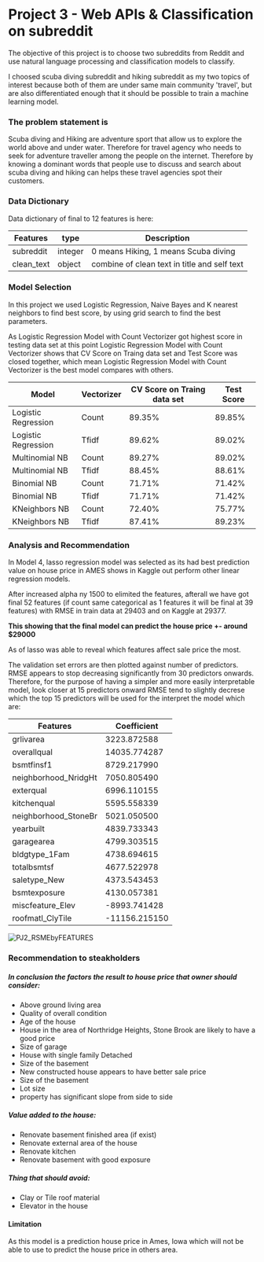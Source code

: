 # Project 3 - Web APIs & Classification on subreddit

The objective of this project is to choose two subreddits from Reddit and use natural language processing and classification models to classify.

I choosed scuba diving subreddit and hiking subreddit as my two topics of interest because both of them are under same main community 'travel', but are also differentiated enough that it should be possible to train a machine learning model.

### The problem statement is
Scuba diving and Hiking are adventure sport that allow us to explore the world above and under water. Therefore for travel agency who needs to seek for adventure traveller among the people on the internet. Therefore by knowing a dominant words that people use to discuss and search about scuba diving and hiking can helps these travel agencies spot their customers.

### Data Dictionary
Data dictionary of final to 12 features is here:

| Features              |type         |Description                                                          |
| ---                   |---          |---                                                                  |
| subreddit             |integer      |0 means Hiking, 1 means Scuba diving                                 |
| clean_text            |object       |combine of clean text in title and self text                         |


### Model Selection
In this project we used Logistic Regression, Naive Bayes and K nearest neighbors to find best score, by using grid search to find the best parameters.

As Logistic Regression Model with Count Vectorizer got highest score in testing data set at this point Logistic Regression Model with Count Vectorizer shows that CV Score on Traing data set and Test Score was closed together, which mean Logistic Regression Model with Count Vectorizer is the best model compares with others.

| Model | Vectorizer | CV Score on Traing data set | Test Score |
| --- | --- | --- | --- |
|Logistic Regression|Count| 89.35% | 89.85% |
|Logistic Regression|Tfidf| 89.62% | 89.02% |
|Multinomial NB|Count| 89.27% | 89.02% |
|Multinomial NB|Tfidf| 88.45% | 88.61% |
|Binomial NB|Count| 71.71% | 71.42% |
|Binomial NB|Tfidf| 71.71% | 71.42% |
|KNeighbors NB|Count| 72.40% | 75.77% |
|KNeighbors NB|Tfidf| 87.41% | 89.23% |

### Analysis and Recommendation

In Model 4, lasso regression model was selected as its had best prediction value on house price in AMES shows in Kaggle out perform other linear regression models.  

After increased alpha ny 1500 to elimited the features, afterall we have got final 52 features (if count  same categorical as 1 features it will be final at 39 features) with RMSE in train data at 29403 and on Kaggle at 29377.

**This showing that the final model can predict the house price +- around $29000**

As of lasso was able to reveal which features affect sale price the most.

The validation set errors are then plotted against number of predictors. RMSE appears to stop decreasing significantly from 30 predictors onwards.  
Therefore, for the purpose of having a simpler and more easily interpretable model, look closer at 15 predictors onward RMSE tend to slightly decrese which the top 15 predictors will be used for the interpret the model which are:


|Features|Coefficient|
|---|---|
|grlivarea|3223.872588|
|overallqual|14035.774287|
|bsmtfinsf1|8729.217990|
|neighborhood_NridgHt	|7050.805490|
|exterqual	|6996.110155|
|kitchenqual	|5595.558339|
|neighborhood_StoneBr	|5021.050500|
|yearbuilt	|4839.733343|
|garagearea	|4799.303515|
|bldgtype_1Fam	|4738.694615|
|totalbsmtsf	|4677.522978|
|saletype_New	|4373.543453|
|bsmtexposure	|4130.057381|
|miscfeature_Elev	|-8993.741428|
|roofmatl_ClyTile	|-11156.215150|

![PJ2_RSMEbyFEATURES](https://user-images.githubusercontent.com/76549565/110248082-ebf38780-7fa1-11eb-9065-810ab4434ef4.png)

### Recommendation to steakholders

##### In conclusion the factors the result to house price that owner should consider: 
<ul>
    <li>Above ground living area</li>
    <li>Quality of overall condition </li>
    <li>Age of the house</li>
    <li>House in the area of Northridge Heights, Stone Brook are likely to have a good price</li>
    <li>Size of garage</li>
    <li>House with single family Detached</li>
    <li>Size of the basement</li>
    <li>New constructed house appears to have better sale price</li>
    <li>Size of the basement</li>
    <li>Lot size </li>
    <li>property has significant slope from side to side </li>
</ul> 

##### Value added to the house:  
<ul>
    <li>Renovate basement finished area (if exist)</li>
    <li>Renovate external area of the house</li>
    <li>Renovate kitchen </li>
    <li>Renovate basement with good exposure </li>
</ul> 
    
##### Thing that should avoid:  
<ul>
    <li>Clay or Tile roof material </li>
    <li>Elevator in the house</li>
</ul> 

#### Limitation

As this model is a prediction house price in Ames, Iowa which will not be able to use to predict the house price in others area.
